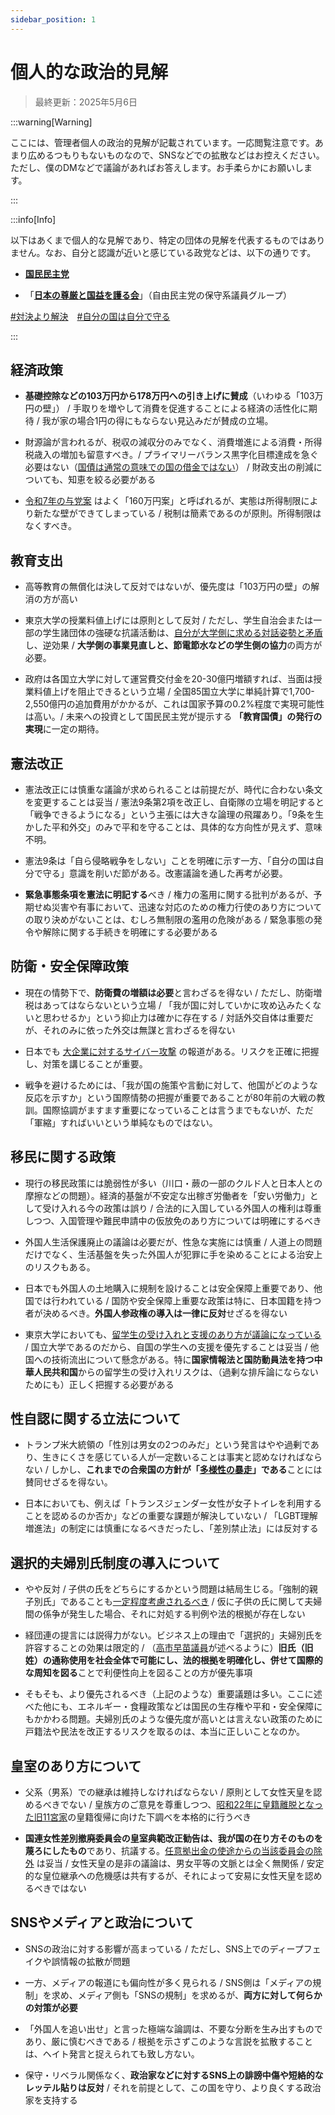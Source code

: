 ```yaml
---
sidebar_position: 1
---
```


# 個人的な政治的見解

> 最終更新：2025年5月6日

:::warning[Warning]

ここには、管理者個人の政治的見解が記載されています。一応閲覧注意です。あまり広めるつもりもないものなので、SNSなどでの拡散などはお控えください。ただし、僕のDMなどで議論があればお答えします。お手柔らかにお願いします。

:::

:::info[Info]

以下はあくまで個人的な見解であり、特定の団体の見解を代表するものではありません。なお、自分と認識が近いと感じている政党などは、以下の通りです。

- **[国民民主党](https://new-kokumin.jp/)**

- 「**[日本の尊厳と国益を護る会](https://www.sankei.com/article/20250227-ZX2K7K647VGX7OWXYTAY6C3NXQ/)**」（自由民主党の保守系議員グループ）

[#対決より解決](https://www.sankei.com/article/20241216-DZMBYWH6MROJHE5ZWTGKGLI6HU/)　[#自分の国は自分で守る](https://new-kokumin.jp/policies/policy2)

:::

## 経済政策

- **基礎控除などの103万円から178万円への引き上げに賛成**（いわゆる「103万円の壁」） / 手取りを増やして消費を促進することによる経済の活性化に期待 / 我が家の場合1円の得にもならない見込みだが賛成の立場。

- 財源論が言われるが、税収の減収分のみでなく、消費増進による消費・所得税歳入の増加も留意すべき。/ プライマリーバランス黒字化目標達成を急ぐ必要はない（[国債は通常の意味での国の借金ではない](https://diamond.jp/zai/articles/-/1005318)） / 財政支出の削減についても、知恵を絞る必要がある

- [令和7年の与党案](https://www3.nhk.or.jp/news/html/20250227/k10014735031000.html) はよく「160万円案」と呼ばれるが、実態は所得制限により新たな壁ができてしまっている / 税制は簡素であるのが原則。所得制限はなくすべき。

## 教育支出

- 高等教育の無償化は決して反対ではないが、優先度は「103万円の壁」の解消の方が高い

- 東京大学の授業料値上げには原則として反対 / ただし、学生自治会または一部の学生諸団体の強硬な抗議活動は、[自分が大学側に求める対話姿勢と矛盾](https://kacchan-next.vercel.app/social/gakusei-jichi)し、逆効果 / **大学側の事業見直しと、節電節水などの学生側の協力**の両方が必要。

- 政府は各国立大学に対して運営費交付金を20-30億円増額すれば、当面は授業料値上げを阻止できるという立場 / 全国85国立大学に単純計算で1,700-2,550億円の追加費用がかかるが、これは国家予算の0.2%程度で実現可能性は高い。/ 未来への投資として国民民主党が提示する **「教育国債」の発行の実現**に一定の期待。

## 憲法改正

- 憲法改正には慎重な議論が求められることは前提だが、時代に合わない条文を変更することは妥当 / 憲法9条第2項を改正し、自衛隊の立場を明記すると「戦争できるようになる」という主張には大きな論理の飛躍あり。「9条を生かした平和外交」のみで平和を守ることは、具体的な方向性が見えず、意味不明。

- 憲法9条は「自ら侵略戦争をしない」ことを明確に示す一方、「自分の国は自分で守る」意識を削いだ節がある。改憲議論を通した再考が必要。

- **緊急事態条項を憲法に明記する**べき / 権力の濫用に関する批判があるが、予期せぬ災害や有事において、迅速な対応のための権力行使のあり方についての取り決めがないことは、むしろ無制限の濫用の危険がある / 緊急事態の発令や解除に関する手続きを明確にする必要がある

## 防衛・安全保障政策

- 現在の情勢下で、**防衛費の増額は必要**と言わざるを得ない / ただし、防衛増税はあってはならないという立場 / 「我が国に対していかに攻め込みたくないと思わせるか」という抑止力は確かに存在する / 対話外交自体は重要だが、それのみに依った外交は無謀と言わざるを得ない

- 日本でも [大企業に対するサイバー攻撃](https://news.yahoo.co.jp/articles/f43422fa93aeb447dfafcdef9650e2deba91569f) の報道がある。リスクを正確に把握し、対策を講じることが重要。

- 戦争を避けるためには、「我が国の施策や言動に対して、他国がどのような反応を示すか」という国際情勢の把握が重要であることが80年前の大戦の教訓。国際協調がますます重要になっていることは言うまでもないが、ただ「軍縮」すればいいという単純なものではない。

## 移民に関する政策

- 現行の移民政策には脆弱性が多い（川口・蕨の一部のクルド人と日本人との摩擦などの問題）。経済的基盤が不安定な出稼ぎ労働者を「安い労働力」として受け入れる今の政策は誤り / 合法的に入国している外国人の権利は尊重しつつ、入国管理や難民申請中の仮放免のあり方については明確にするべき

- 外国人生活保護廃止の議論は必要だが、性急な実施には慎重 / 人道上の問題だけでなく、生活基盤を失った外国人が犯罪に手を染めることによる治安上のリスクもある。

- 日本でも外国人の土地購入に規制を設けることは安全保障上重要であり、他国では行われている / 国防や安全保障上重要な政策は特に、日本国籍を持つ者が決めるべき。**外国人参政権の導入は一律に反対**せざるを得ない

- 東京大学においても、[留学生の受け入れと支援のあり方が議論になっている](https://www.sankei.com/article/20250324-SLQZKAXYKFGCHAJKS3URGYCXPQ/) / 国立大学であるのだから、自国の学生への支援を優先することは妥当 / 他国への技術流出について懸念がある。特に**国家情報法と国防動員法を持つ中華人民共和国**からの留学生の受け入れリスクは、（過剰な排斥論にならないためにも）正しく把握する必要がある

## 性自認に関する立法について

- トランプ米大統領の「性別は男女の2つのみだ」という発言はやや過剰であり、生きにくさを感じている人が一定数いることは事実と認めなければならない / しかし、**これまでの合衆国の方針が「[多様性の暴走](https://www.sankei.com/article/20250122-XRWJ2MJD6ZDF3MCNZLUIPMHPPU/)」である**ことには賛同せざるを得ない。

- 日本においても、例えば「トランスジェンダー女性が女子トイレを利用することを認めるのか否か」などの重要な課題が解決していない / 「LGBT理解増進法」の制定には慎重になるべきだったし、「差別禁止法」には反対する

## 選択的夫婦別氏制度の導入について

- やや反対 / 子供の氏をどちらにするかという問題は結局生じる。「強制的親子別氏」であることも[一定程度考慮されるべき](https://www.sankei.com/article/20250101-F35HRVOR7FHZRH24ROBSXF5VBU/) / 仮に子供の氏に関して夫婦間の係争が発生した場合、それに対処する判例や法的根拠が存在しない

- 経団連の提言には説得力がない。ビジネス上の理由で「選択的」夫婦別氏を許容することの効果は限定的 / （[高市早苗議員](https://www.youtube.com/watch?v=TzQ14VeGpQk)が述べるように）**旧氏（旧姓）の通称使用を社会全体で可能にし、法的根拠を明確化し、併せて国際的な周知を図る**ことで利便性向上を図ることの方が優先事項

- そもそも、より優先されるべき（上記のような）重要議題は多い。ここに述べた他にも、エネルギー・食糧政策などは国民の生存権や平和・安全保障にもかかわる問題。夫婦別氏のような優先度が高いとは言えない政策のために戸籍法や民法を改正するリスクを取るのは、本当に正しいことなのか。

## 皇室のあり方について

- 父系（男系）での継承は維持しなければならない / 原則として女性天皇を認めるべきでない / 皇族方のご意見を尊重しつつ、[昭和22年に皇籍離脱となった旧11宮家](https://www.rekishidb.meijijingu.or.jp/glossary/detail.php?id=55)の皇籍復帰に向けた下調べを本格的に行うべき

- **国連女性差別撤廃委員会の皇室典範改正勧告は、我が国の在り方そのものを蔑ろにしたもの**であり、抗議する。[任意拠出金の使途からの当該委員会の除外](https://www.sankei.com/article/20250129-KA3LU73OCBI3TCUFEQ5IZRTI5M/) は妥当 / 女性天皇の是非の議論は、男女平等の文脈とは全く無関係 / 安定的な皇位継承への危機感は共有するが、それによって安易に女性天皇を認めるべきではない

## SNSやメディアと政治について

- SNSの政治に対する影響が高まっている / ただし、SNS上でのディープフェイクや誤情報の拡散が問題

- 一方、メディアの報道にも偏向性が多く見られる / SNS側は「メディアの規制」を求め、メディア側も「SNSの規制」を求めるが、**両方に対して何らかの対策が必要**

- 「外国人を追い出せ」と言った極端な論調は、不要な分断を生み出すものであり、厳に慎むべきである / 根拠を示さずこのような言説を拡散することは、ヘイト発言と捉えられても致し方ない。

- 保守・リベラル関係なく、**政治家などに対するSNS上の誹謗中傷や短絡的なレッテル貼りは反対** / それを前提として、この国を守り、より良くする政治家を支持する